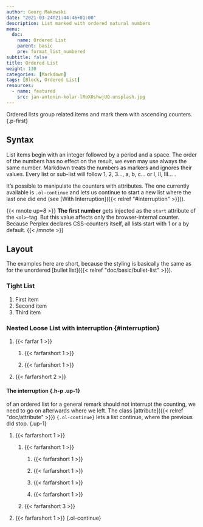 ```yaml
---
author: Georg Makowski
date: "2021-03-24T21:44:46+01:00"
description: List marked with ordered natural numbers
menu:
  doc:
    name: Ordered List
    parent: basic
    pre: format_list_numbered
subtitle: false
title: Ordered List
weight: 130
categories: [Markdown]
tags: [Block, Ordered List]
resources:
  - name: featured
    src: jan-antonin-kolar-lRoX0shwjUQ-unsplash.jpg
---
```


Ordered lists group related items and mark them with ascending counters.
{.p-first} <!--more-->

## Syntax

List items begin with an integer followed by a period and a space. The order of the numbers has no effect on the result, we even may use always the same number. Markdown treats the numbers as markers and ignores their values. Every list or sub-list will follow 1, 2, 3…, a, b, c… or I, II, III… .

It’s possible to manipulate the counters with attributes. The one currently available is `.ol-continue` and lets us continue to start a new list where the last one did end (see [With Interruption]({{< relref "#interruption" >}})).

{{< mnote up=8 >}}
**The first number** gets injected as the `start` attribute of the `<ol>`-tag. But this value affects only the browser-internal counter. Because Perplex declares CSS-counters itself, all lists start with 1 or a by default.
{{< /mnote >}}

## Layout

The examples here are short, because the styling is basically the same as for the unordered [bullet list]({{< relref "doc/basic/bullet-list" >}}).

### Tight List

1. First item
2. Second item
3. Third item

### Nested Loose List with interruption {#interruption}

1. {{< farfar 1 >}}

    1. {{< farfarshort 1 >}}

    2. {{< farfarshort 1 >}}

2. {{< farfarshort 2 >}}

#### The interruption {.h-p .up-1}
of an ordered list for a general remark should not interrupt the counting, we need to go on afterwards where we left. The class [attribute]({{< relref "doc/attribute" >}}) `{.ol-continue}` lets a list continue, where the previous did stop.
{.up-1}

1. {{< farfarshort 1 >}}

   1. {{< farfarshort 1 >}}

      1. {{< farfarshort 1 >}}

      2. {{< farfarshort 1 >}}
      3. {{< farfarshort 1 >}}
      4. {{< farfarshort 1 >}}

   2. {{< farfarshort 3 >}}

2. {{< farfarshort 1 >}}
{.ol-continue}
